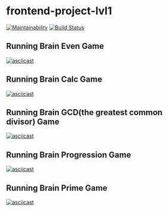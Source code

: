 # frontend-project-lvl1
[![Maintainability](https://api.codeclimate.com/v1/badges/74677df60ecdceefa98e/maintainability)](https://codeclimate.com/github/RuslanFahrenheit/frontend-project-lvl1/maintainability)
[![Build Status](https://travis-ci.org/RuslanFahrenheit/frontend-project-lvl1.svg?branch=master)](https://travis-ci.org/RuslanFahrenheit/frontend-project-lvl1)
## Running Brain Even Game
[![asciicast](https://asciinema.org/a/AEFiwiRNk4DdZ3hnxSic2ElKn.svg)](https://asciinema.org/a/AEFiwiRNk4DdZ3hnxSic2ElKn)
## Running Brain Calc Game
[![asciicast](https://asciinema.org/a/F9C6qwl9IIr91a3UD6PK4MJSW.svg)](https://asciinema.org/a/F9C6qwl9IIr91a3UD6PK4MJSW)
## Running Brain GCD(the greatest common divisor) Game
[![asciicast](https://asciinema.org/a/2PzVWQfu4Z5WQTWIZlIs3CSsS.svg)](https://asciinema.org/a/2PzVWQfu4Z5WQTWIZlIs3CSsS)
## Running Brain Progression Game
[![asciicast](https://asciinema.org/a/9g6iQ8gFpbnWISUV0HI9d1VIQ.svg)](https://asciinema.org/a/9g6iQ8gFpbnWISUV0HI9d1VIQ)
## Running Brain Prime Game
[![asciicast](https://asciinema.org/a/hTw0kfunfomjfJPYCdCDyXnf1.svg)](https://asciinema.org/a/hTw0kfunfomjfJPYCdCDyXnf1)

